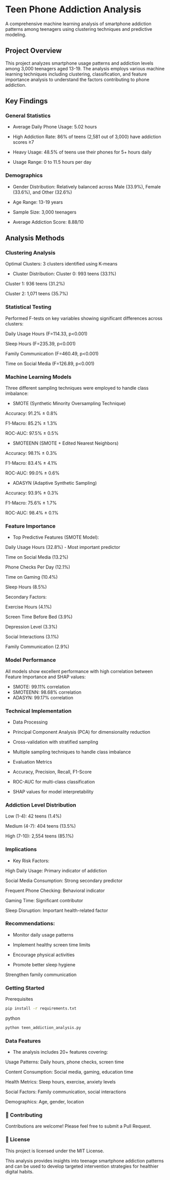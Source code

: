 # Teen Phone Addiction Analysis
A comprehensive machine learning analysis of smartphone addiction patterns among teenagers using clustering techniques and predictive modeling.

## Project Overview
This project analyzes smartphone usage patterns and addiction levels among 3,000 teenagers aged 13-19. The analysis employs various machine learning techniques including clustering, classification, and feature importance analysis to understand the factors contributing to phone addiction.

## Key Findings
### General Statistics

* Average Daily Phone Usage: 5.02 hours

* High Addiction Rate: 86% of teens (2,581 out of 3,000) have addiction scores ≥7

* Heavy Usage: 48.5% of teens use their phones for 5+ hours daily

* Usage Range: 0 to 11.5 hours per day

### Demographics
* Gender Distribution: Relatively balanced across Male (33.9%), Female (33.6%), and Other (32.6%)

* Age Range: 13-19 years

* Sample Size: 3,000 teenagers

* Average Addiction Score: 8.88/10

## Analysis Methods
### Clustering Analysis
Optimal Clusters: 3 clusters identified using K-means

* Cluster Distribution:
Cluster 0: 993 teens (33.1%)

Cluster 1: 936 teens (31.2%)

Cluster 2: 1,071 teens (35.7%)
### Statistical Testing

Performed F-tests on key variables showing significant differences across clusters:

Daily Usage Hours (F=114.33, p<0.001)

Sleep Hours (F=235.39, p<0.001)

Family Communication (F=460.49, p<0.001)

Time on Social Media (F=126.89, p<0.001)

### Machine Learning Models
Three different sampling techniques were employed to handle class imbalance:

* SMOTE (Synthetic Minority Oversampling Technique)

Accuracy: 91.2% ± 0.8%

F1-Macro: 85.2% ± 1.3%

ROC-AUC: 97.5% ± 0.5%

* SMOTEENN (SMOTE + Edited Nearest Neighbors)

Accuracy: 98.1% ± 0.3%

F1-Macro: 83.4% ± 4.1%

ROC-AUC: 99.0% ± 0.6%

* ADASYN (Adaptive Synthetic Sampling)

Accuracy: 93.9% ± 0.3%

F1-Macro: 75.6% ± 1.7%

ROC-AUC: 98.4% ± 0.1%

### Feature Importance

* Top Predictive Features (SMOTE Model):

Daily Usage Hours (32.8%) - Most important predictor

Time on Social Media (13.2%)

Phone Checks Per Day (12.1%)

Time on Gaming (10.4%)

Sleep Hours (8.5%)

Secondary Factors:

Exercise Hours (4.1%)

Screen Time Before Bed (3.9%)

Depression Level (3.3%)

Social Interactions (3.1%)

Family Communication (2.9%)

### Model Performance
All models show excellent performance with high correlation between Feature Importance and SHAP values:

* SMOTE: 99.11% correlation
* SMOTEENN: 98.68% correlation
* ADASYN: 99.17% correlation
### Technical Implementation
* Data Processing

* Principal Component Analysis (PCA) for dimensionality reduction

* Cross-validation with stratified sampling

* Multiple sampling techniques to handle class imbalance

* Evaluation Metrics

* Accuracy, Precision, Recall, F1-Score

* ROC-AUC for multi-class classification

* SHAP values for model interpretability

### Addiction Level Distribution

Low (1-4): 42 teens (1.4%)

Medium (4-7): 404 teens (13.5%)

High (7-10): 2,554 teens (85.1%)

### Implications
* Key Risk Factors:

High Daily Usage: Primary indicator of addiction

Social Media Consumption: Strong secondary predictor

Frequent Phone Checking: Behavioral indicator

Gaming Time: Significant contributor

Sleep Disruption: Important health-related factor

### Recommendations:

* Monitor daily usage patterns

* Implement healthy screen time limits

* Encourage physical activities

* Promote better sleep hygiene

Strengthen family communication

### Getting Started
Prerequisites
```bash
pip install -r requirements.txt
```

python
```bash
python teen_addiction_analysis.py
```
### Data Features
* The analysis includes 20+ features covering:

Usage Patterns: Daily hours, phone checks, screen time

Content Consumption: Social media, gaming, education time

Health Metrics: Sleep hours, exercise, anxiety levels

Social Factors: Family communication, social interactions

Demographics: Age, gender, location

### 🤝 Contributing
Contributions are welcome! Please feel free to submit a Pull Request.

### 📄 License
This project is licensed under the MIT License.



This analysis provides insights into teenage smartphone addiction patterns and can be used to develop targeted intervention strategies for healthier digital habits.


